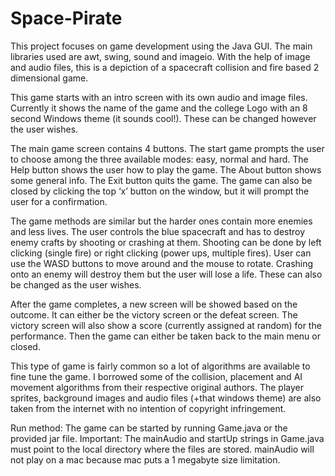# Space-Pirate

This project focuses on game development using the Java GUI. The main libraries used are awt, swing, sound and imageio. With the help of image and audio files, this is a depiction of a spacecraft collision and fire based 2 dimensional game.

This game starts with an intro screen with its own audio and image files. Currently it shows the name of the game and the college Logo with an 8 second Windows theme (it sounds cool!). These can be changed however the user wishes.

The main game screen contains 4 buttons. The start game prompts the user to choose among the three available modes: easy, normal and hard. The Help button shows the user how to play the game. The About button shows some general info. The Exit button quits the game. The game can also be closed by clicking the top ‘x’ button on the window, but it will prompt the user for a confirmation.

The game methods are similar but the harder ones contain more enemies and less lives. The user controls the blue spacecraft and has to destroy enemy crafts by shooting or crashing at them. Shooting can be done by left clicking (single fire) or right clicking (power ups, multiple fires). User can use the WASD buttons to move around and the mouse to rotate. Crashing onto an enemy will destroy them but the user will lose a life. These can also be changed as the user wishes.


After the game completes, a new screen will be showed based on the outcome. It can either be the victory screen or the defeat screen. The victory screen will also show a score (currently assigned at random) for the performance. Then the game can either be taken back to the main menu or closed.

This type of game is fairly common so a lot of algorithms are available to fine tune the game. I borrowed some of the collision, placement and AI movement algorithms from their respective original authors. The player sprites, background images and audio files (+that windows theme) are also taken from the internet with no intention of copyright infringement.

Run method: The game can be started by running Game.java or the provided jar file.
Important: The mainAudio and startUp strings in Game.java must point to the local directory where the files are stored. mainAudio will not play on a mac because mac puts a 1 megabyte size limitation.
